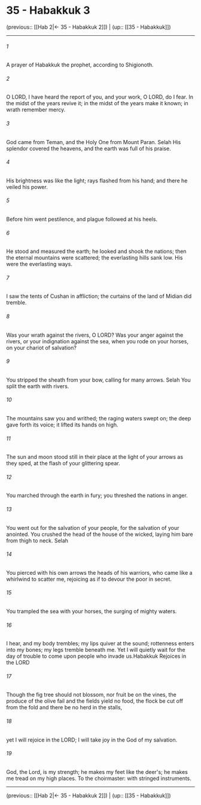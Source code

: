 # 35 - Habakkuk 3

(previous:: [[Hab 2|← 35 - Habakkuk 2]]) | (up:: [[35 - Habakkuk]])

***


###### 1 
A prayer of Habakkuk the prophet, according to Shigionoth. 

###### 2 
O LORD, I have heard the report of you, and your work, O LORD, do I fear. In the midst of the years revive it; in the midst of the years make it known; in wrath remember mercy. 

###### 3 
God came from Teman, and the Holy One from Mount Paran. Selah His splendor covered the heavens, and the earth was full of his praise. 

###### 4 
His brightness was like the light; rays flashed from his hand; and there he veiled his power. 

###### 5 
Before him went pestilence, and plague followed at his heels. 

###### 6 
He stood and measured the earth; he looked and shook the nations; then the eternal mountains were scattered; the everlasting hills sank low. His were the everlasting ways. 

###### 7 
I saw the tents of Cushan in affliction; the curtains of the land of Midian did tremble. 

###### 8 
Was your wrath against the rivers, O LORD? Was your anger against the rivers, or your indignation against the sea, when you rode on your horses, on your chariot of salvation? 

###### 9 
You stripped the sheath from your bow, calling for many arrows. Selah You split the earth with rivers. 

###### 10 
The mountains saw you and writhed; the raging waters swept on; the deep gave forth its voice; it lifted its hands on high. 

###### 11 
The sun and moon stood still in their place at the light of your arrows as they sped, at the flash of your glittering spear. 

###### 12 
You marched through the earth in fury; you threshed the nations in anger. 

###### 13 
You went out for the salvation of your people, for the salvation of your anointed. You crushed the head of the house of the wicked, laying him bare from thigh to neck. Selah 

###### 14 
You pierced with his own arrows the heads of his warriors, who came like a whirlwind to scatter me, rejoicing as if to devour the poor in secret. 

###### 15 
You trampled the sea with your horses, the surging of mighty waters. 

###### 16 
I hear, and my body trembles; my lips quiver at the sound; rottenness enters into my bones; my legs tremble beneath me. Yet I will quietly wait for the day of trouble to come upon people who invade us.Habakkuk Rejoices in the LORD 

###### 17 
Though the fig tree should not blossom, nor fruit be on the vines, the produce of the olive fail and the fields yield no food, the flock be cut off from the fold and there be no herd in the stalls, 

###### 18 
yet I will rejoice in the LORD; I will take joy in the God of my salvation. 

###### 19 
God, the Lord, is my strength; he makes my feet like the deer's; he makes me tread on my high places. To the choirmaster: with stringed instruments.

***

(previous:: [[Hab 2|← 35 - Habakkuk 2]]) | (up:: [[35 - Habakkuk]])

